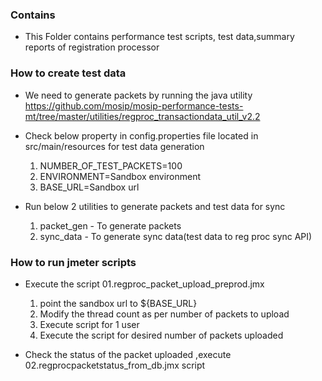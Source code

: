 ### Contains
* This Folder contains performance test scripts, test data,summary reports of registration processor 

### How to create test data 
* We need to generate packets by running the java utility https://github.com/mosip/mosip-performance-tests-mt/tree/master/utilities/regproc_transactiondata_util_v2.2 
* Check below property in config.properties file located in src/main/resources for test data generation   
    1. NUMBER_OF_TEST_PACKETS=100
    2. ENVIRONMENT=Sandbox environment
    3. BASE_URL=Sandbox url
	
* Run below 2 utilities to generate packets and test data for sync
    1. packet_gen - To generate packets
    2. sync_data - To generate sync data(test data to reg proc sync API)
  
### How to run jmeter scripts 
* Execute the script 01.regproc_packet_upload_preprod.jmx
    1. point the sandbox url to ${BASE_URL}
    2. Modify the thread count as per number of packets to upload
    3. Execute script for 1 user
	4. Execute the script for desired number of packets uploaded
	
* Check the status of the packet uploaded ,execute 02.regprocpacketstatus_from_db.jmx script



